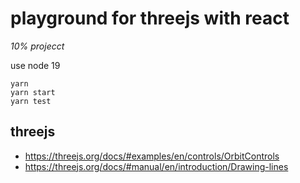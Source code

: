 # playground for threejs with react

*10% projecct*

use node 19

```
yarn 
yarn start
yarn test
```

## threejs

* https://threejs.org/docs/#examples/en/controls/OrbitControls
* https://threejs.org/docs/#manual/en/introduction/Drawing-lines
